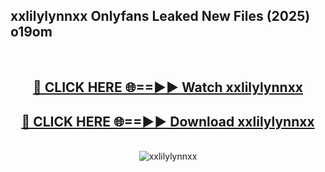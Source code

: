 <h2>xxlilylynnxx Onlyfans Leaked New Files (2025) o19om</h2>
<br>
<div align="center">
<h2><a href="https://mediafiles.top/xxlilylynnxx&ref=git" rel="nofollow">🔴 CLICK HERE 🌐==►► Watch xxlilylynnxx</a></h2>
<h2><a href="https://mediafiles.top/xxlilylynnxx&ref=git" rel="nofollow">🔴 CLICK HERE 🌐==►► Download xxlilylynnxx</a></h2>
<br>
<a href="https://mediafiles.top/xxlilylynnxx&ref=git" rel="nofollow" data-target="animated-image.originalLink"><img src="https://i.ibb.co.com/xMMVF88/686577567.gif" alt="xxlilylynnxx" style="max-width: 100%; display: inline-block;" data-target="animated-image.originalImage"></a>
</div>
<br>
<br>